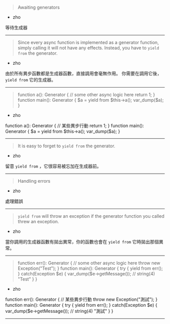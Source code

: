 > Awaiting generators
   * zho

等待生成器

***
> Since every async function is implemented as a generator function,
> simply calling it will not have any effects\.
> Instead, you have to `yield from` the generator\.
   * zho

由於所有異步函數都是生成器函數，直接調用會毫無作用。
你需要在調用它後， `yield from` 它的生成器。

***
> function a\(\)\: Generator \{&#10;&#9;\/\/ some other async logic here&#10;&#9;return 1\;&#10;\}&#10;&#10;function main\(\)\: Generator \{&#10;&#9;\$a \= yield from \$this\-\>a\(\)\;&#10;&#9;var_dump\(\$a\)\;&#10;\}&#10;
   * zho

function a\(\)\: Generator \{&#10;&#9;\/\/ 某些異步行動&#10;&#9;return 1\;&#10;\}&#10;&#10;function main\(\)\: Generator \{&#10;&#9;\$a \= yield from \$this\-\>a\(\)\;&#10;&#9;var_dump\(\$a\)\;&#10;\}&#10;

***
> It is easy to forget to `yield from` the generator.
   * zho


留意 `yield from` ，它很容易被忘加在生成器前。

***
> Handling errors
   * zho

處理錯誤

***
> `yield from` will throw an exception
> if the generator function you called threw an exception\.
   * zho

當你調用的生成器函數有拋出異常，你的函數也會在 `yield from` 它時拋出那個異常。

***
> function err\(\)\: Generator \{&#10;&#9;\/\/ some other async logic here&#10;&#9;throw new Exception\(\"Test\"\)\;&#10;\}&#10;&#10;function main\(\)\: Generator \{&#10;&#9;try \{&#10;&#9;&#9;yield from err\(\)\;&#10;&#9;\} catch\(Exception \$e\) \{&#10;&#9;&#9;var_dump\(\$e\-\>getMessage\(\)\)\; \/\/ string\(4\) \"Test\"&#10;&#9;\}&#10;\}&#10;
   * zho

function err\(\)\: Generator \{&#10;&#9;\/\/ 某些異步行動&#10;&#9;throw new Exception\(\"測試\"\)\;&#10;\}&#10;&#10;function main\(\)\: Generator \{&#10;&#9;try \{&#10;&#9;&#9;yield from err\(\)\;&#10;&#9;\} catch\(Exception \$e\) \{&#10;&#9;&#9;var_dump\(\$e\-\>getMessage\(\)\)\; \/\/ string\(4\) \"測試\"&#10;&#9;\}&#10;\}&#10;

***
